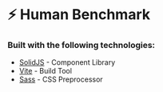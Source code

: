 # ⚡ Human Benchmark

### Built with the following technologies:

* [SolidJS](https://www.solidjs.com/) - Component Library
* [Vite](https://vitejs.dev/) - Build Tool
* [Sass](https://sass-lang.com/) - CSS Preprocessor
